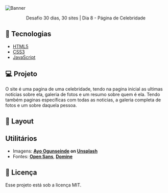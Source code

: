 <img alt="Banner" src="https://bucket.mlcdn.com/a/714/714749/images/18f4625669665bb25b44c5a0c270bcb6d866f5e7.png/542f763a11fb55119a6dacb98076587be985446f.png">

<p align="center">Desafio 30 dias, 30 sites | Dia 8 - Página de Celebridade</p>

## 🚀 Tecnologias

* [HTML5](https://developer.mozilla.org/pt-BR/docs/Web/HTML)
* [CSS3](https://developer.mozilla.org/pt-BR/docs/Web/CSS)
* [JavaScript](https://developer.mozilla.org/pt-BR/docs/Web/JavaScript)

## 💻 Projeto
O site é uma pagina de uma celebridade, tendo na pagina inicial as ultimas notícias sobre ela, galeria de fotos e um resumo sobre quem é ela. Tendo também paginas específicas com todas as noticias, a galeria completa de fotos e um sobre daquela pessoa.

## 🎨 Layout


## Utilitários
- Imagens: **<span><a href="https://unsplash.com/@armedshutter?utm_source=unsplash&amp;utm_medium=referral&amp;utm_content=creditCopyText">Ayo Ogunseinde</a> on <a href="https://unsplash.com/s/photos/female-model?utm_source=unsplash&amp;utm_medium=referral&amp;utm_content=creditCopyText">Unsplash</a></span>**
- Fontes:  **[Open Sans](https://fonts.google.com/specimen/Open+Sans)**,  **[Domine](https://fonts.google.com/specimen/Domine)**


## 📝 Licença

Esse projeto está sob a licença MIT.
